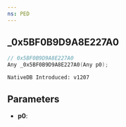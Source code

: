 ```yaml
---
ns: PED
---
```

## _0x5BF0B9D9A8E227A0

```c
// 0x5BF0B9D9A8E227A0
Any _0x5BF0B9D9A8E227A0(Any p0);
```

```
NativeDB Introduced: v1207
```

## Parameters
* **p0**:
